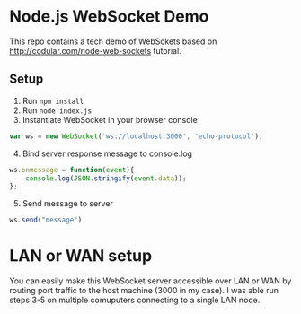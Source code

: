# Node.js WebSocket Demo

This repo contains a tech demo of WebSckets based on http://codular.com/node-web-sockets tutorial.

## Setup

1. Run `npm install`
2. Run `node index.js`
3. Instantiate WebSocket in your browser console

``` javascript
var ws = new WebSocket('ws://localhost:3000', 'echo-protocol');
```

4. Bind server response message to console.log

``` javascript
ws.onmessage = function(event){ 
    console.log(JSON.stringify(event.data));
};
```

5. Send message to server

``` javascript
ws.send("message")
```

# LAN or WAN setup

You can easily make this WebSocket server accessible over LAN or WAN by routing port traffic to the host machine (3000 in my case).  I was able run steps 3-5 on multiple comuputers connecting to a single LAN node.
